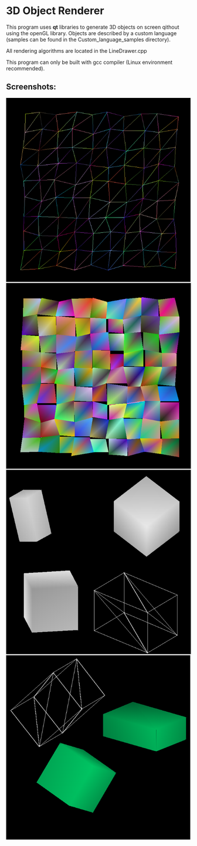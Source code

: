 # 3D Object Renderer
This program uses **qt** libraries to generate 3D objects on screen qithout using the openGL library. Objects are described by a custom language (samples can be found in the Custom_language_samples directory).

All rendering algorithms are located in the LineDrawer.cpp

This program can only be built with gcc compiler (Linux environment recommended).

## Screenshots:

![alt tag](Sample_outputs/image1.png)
![alt tag](Sample_outputs/image2.png)
![alt tag](Sample_outputs/image3.png)
![alt tag](Sample_outputs/image4.png)

